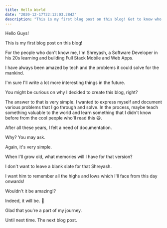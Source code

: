 ```yaml
---
title: Hello World
date: "2020-12-17T22:12:03.284Z"
description: "This is my first blog post on this blog! Get to know who I am and why I created this blog."
---
```


Hello Guys!

This is my first blog post on this blog!

For the people who don't know me, I'm Shreyash, a Software Developer in his 20s learning and building Full Stack Mobile and Web Apps.

I have always been amazed by tech and the problems it could solve for the mankind.

I'm sure I'll write a lot more interesting things in the future.

You might be curious on why I decided to create this blog, right?

The answer to that is very simple. I wanted to express myself and document various problems that I go through and solve. In the process, maybe teach something valuable to the world and learn something that I didn't know before from the cool people who'll read this 😆.

After all these years, I felt a need of documentation.

Why? You may ask.

Again, it's very simple.

When I'll grow old, what memories will I have for that version?

I don't want to leave a blank slate for that Shreyash.

I want him to remember all the highs and lows which I'll face from this day onwards!

Wouldn't it be amazing!? 

Indeed, it will be. 💯

Glad that you're a part of my journey.

Until next time. The next blog post.







